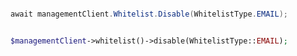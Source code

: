 ```python

```

```csharp
await managementClient.Whitelist.Disable(WhitelistType.EMAIL);
```

```java

```

```php
$managementClient->whitelist()->disable(WhitelistType::EMAIL);
```
